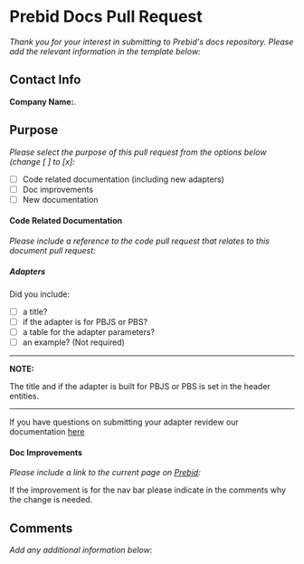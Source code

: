 <h1>Prebid Docs Pull Request</h1>

*Thank you for your interest in submitting to Prebid's docs repository. Please add the relevant information in the template below:*

<h2>Contact Info</h2>

**Company Name:**. 

<h2>Purpose</h2>

*Please select the purpose of this pull request from the options below (change [ ] to [x]:*

- [ ] Code related documentation (including new adapters)
- [ ] Doc improvements
- [ ] New documentation 

<h4>Code Related Documentation</h4>

*Please include a reference to the code pull request that relates to this document pull request:*

<h5>Adapters</h5>

Did you include: 

- [ ] a title? 
- [ ] if the adapter is for PBJS or PBS?
- [ ] a table for the adapter parameters?
- [ ] an example? (Not required)

---
**NOTE:**

The title and if the adapter is built for PBJS or PBS is set in the header entities.

---

If you have questions on submitting your adapter revidew our documentation [here](https://docs.prebid.org/dev-docs/bidder-adaptor.html#submitting-your-adapter)

<h4>Doc Improvements</h4>

*Please include a link to the current page on [Prebid](docs.prebid.org):*

If the improvement is for the nav bar please indicate in the comments why the change is needed. 


<h2>Comments</h2>

*Add any additional information below:*
